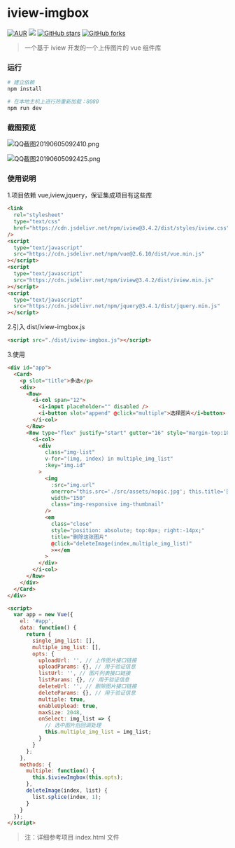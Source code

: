 # iview-imgbox

[![AUR](https://img.shields.io/npm/v/iview-imgbox.svg)](https://www.npmjs.com/package/iview-imgbox)
[![](https://img.shields.io/badge/Author-poplanchong-orange.svg)](http://www.poplanchong.top)
[![GitHub stars](https://img.shields.io/github/stars/poplanchong123/iview-imgbox.svg?style=social&label=Stars)](https://github.com/poplanchong123/iview-imgbox)
[![GitHub forks](https://img.shields.io/github/forks/poplanchong123/iview-imgbox.svg?style=social&label=Fork)](https://github.com/poplanchong123/iview-imgbox)

> 一个基于 iview 开发的一个上传图片的 vue 组件库

### 运行

```bash
# 建立依赖
npm install

# 在本地主机上进行热重新加载：8080
npm run dev
```

### 截图预览

![QQ截图20190605092410.png](https://i.loli.net/2019/06/05/5cf7194cbb04843451.png)

![QQ截图20190605092425.png](https://i.loli.net/2019/06/05/5cf7194cd78d213157.png)

### 使用说明

1.项目依赖 vue,iview,jquery，保证集成项目有这些库

```html
<link
  rel="stylesheet"
  type="text/css"
  href="https://cdn.jsdelivr.net/npm/iview@3.4.2/dist/styles/iview.css"
/>
<script
  type="text/javascript"
  src="https://cdn.jsdelivr.net/npm/vue@2.6.10/dist/vue.min.js"
></script>
<script
  type="text/javascript"
  src="https://cdn.jsdelivr.net/npm/iview@3.4.2/dist/iview.min.js"
></script>
<script
  type="text/javascript"
  src="https://cdn.jsdelivr.net/npm/jquery@3.4.1/dist/jquery.min.js"
></script>
```

2.引入 dist/iview-imgbox.js

```html
<script src="./dist/iview-imgbox.js"></script>
```

3.使用

```html
<div id="app">
  <Card>
    <p slot="title">多选</p>
    <div>
      <Row>
        <i-col span="12">
          <i-input placeholder="" disabled />
          <i-button slot="append" @click="multiple">选择图片</i-button>
        </i-col>
      </Row>
      <Row type="flex" justify="start" gutter="16" style="margin-top:10px;">
        <i-col>
          <div
            class="img-list"
            v-for="(img, index) in multiple_img_list"
            :key="img.id"
          >
            <img
              :src="img.url"
              onerror="this.src='./src/assets/nopic.jpg'; this.title='图片未找到.'; this.onerror=null;"
              width="150"
              class="img-responsive img-thumbnail"
            />
            <em
              class="close"
              style="position: absolute; top:0px; right:-14px;"
              title="删除这张图片"
              @click="deleteImage(index,multiple_img_list)"
              >×</em
            >
          </div>
        </i-col>
      </Row>
    </div>
  </Card>
</div>
```

```html
<script>
  var app = new Vue({
    el: '#app',
    data: function() {
      return {
        single_img_list: [],
        multiple_img_list: [],
        opts: {
          uploadUrl: '', // 上传图片接口链接
          uploadParams: {}, // 用于验证信息
          listUrl: '', // 图片列表接口链接
          listParams: {}, // 用于验证信息
          deleteUrl: '', // 删除图片接口链接
          deleteParams: {}, // 用于验证信息
          multiple: true,
          enableUpload: true,
          maxSize: 2048,
          onSelect: img_list => {
            // 选中图片后回调处理
            this.multiple_img_list = img_list;
          }
        }
      };
    },
    methods: {
      multiple: function() {
        this.$iviewImgbox(this.opts);
      },
      deleteImage(index, list) {
        list.splice(index, 1);
      }
    }
  });
</script>
```

> 注：详细参考项目 index.html 文件
